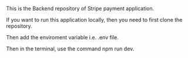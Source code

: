 This is the Backend repository of Stripe payment application.

If you want to run this application locally, then you need to first clone the repository.

Then add the enviroment variable i.e. .env file.

Then in the terminal, use the command npm run dev. 
